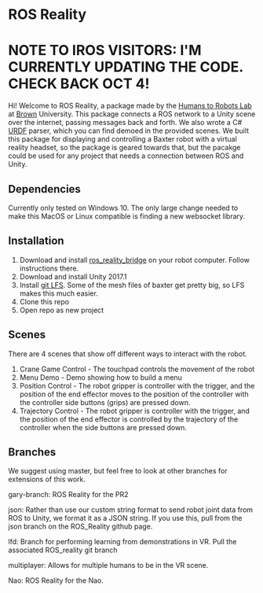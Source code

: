 # ROS Reality

# NOTE TO IROS VISITORS: I'M CURRENTLY UPDATING THE CODE. CHECK BACK OCT 4!

Hi! Welcome to ROS Reality, a package made by the [Humans to Robots Lab](http://h2r.cs.brown.edu/) at [Brown](https://en.wikipedia.org/wiki/Brown) University. This package connects a ROS network to a Unity scene over the internet, passing messages back and forth. We also wrote a C# [URDF](http://wiki.ros.org/urdf) parser, which you can find demoed in the provided scenes. We built this package for displaying and controlling a Baxter robot with a virtual reality headset, so the package is geared towards that, but the pacakge could be used for any project that needs a connection between ROS and Unity.

## Dependencies

Currently only tested on Windows 10. The only large change needed to make this MacOS or Linux compatible is finding a new websocket library.

## Installation
1. Download and install [ros_reality_bridge](https://github.com/h2r/ros_reality_bridge) on your robot computer. Follow instructions there.
2. Download and install Unity 2017.1
3. Install [git LFS](https://git-lfs.github.com/). Some of the mesh files of baxter get pretty big, so LFS makes this much easier. 
4. Clone this repo
5. Open repo as new project

## Scenes
There are 4 scenes that show off different ways to interact with the robot.
1. Crane Game Control - The touchpad controls the movement of the robot
2. Menu Demo - Demo showing how to build a menu
3. Position Control - The robot gripper is controller with the trigger, and the position of the end effector moves to the position of the controller with the controller side buttons (grips) are pressed down.
4. Trajectory Control -  The robot gripper is controller with the trigger, and the position of the end effector is controlled by the trajectory of the controller when the side buttons are pressed down.

## Branches
We suggest using master, but feel free to look at other branches for extensions of this work.

gary-branch: ROS Reality for the PR2

json: Rather than use our custom string format to send robot joint data from ROS to Unity, we format it as a JSON string. If you use this, pull from the json branch on the ROS_Reality github page.

lfd: Branch for performing learning from demonstrations in VR. Pull the associated ROS_reality git branch

multiplayer: Allows for multiple humans to be in the VR scene. 

Nao: ROS Reality for the Nao.
